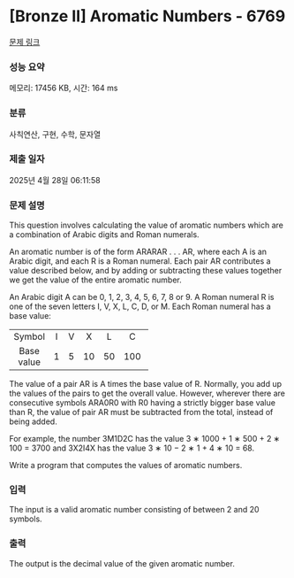 # [Bronze II] Aromatic Numbers - 6769 

[문제 링크](https://www.acmicpc.net/problem/6769) 

### 성능 요약

메모리: 17456 KB, 시간: 164 ms

### 분류

사칙연산, 구현, 수학, 문자열

### 제출 일자

2025년 4월 28일 06:11:58

### 문제 설명

<p>This question involves calculating the value of aromatic numbers which are a combination of Arabic digits and Roman numerals.</p>

<p>An aromatic number is of the form ARARAR . . . AR, where each A is an Arabic digit, and each R is a Roman numeral. Each pair AR contributes a value described below, and by adding or subtracting these values together we get the value of the entire aromatic number.</p>

<p>An Arabic digit A can be 0, 1, 2, 3, 4, 5, 6, 7, 8 or 9. A Roman numeral R is one of the seven letters I, V, X, L, C, D, or M. Each Roman numeral has a base value:</p>

<table class="table table-bordered" style="width:50%">
	<tbody>
		<tr>
			<td style="text-align:center">Symbol</td>
			<td style="text-align:center">I</td>
			<td style="text-align:center">V</td>
			<td style="text-align:center">X</td>
			<td style="text-align:center">L</td>
			<td style="text-align:center">C</td>
			<td style="text-align:center">D</td>
			<td style="text-align:center">M</td>
		</tr>
		<tr>
			<td style="text-align:center">Base value</td>
			<td style="text-align:center">1</td>
			<td style="text-align:center">5</td>
			<td style="text-align:center">10</td>
			<td style="text-align:center">50</td>
			<td style="text-align:center">100</td>
			<td style="text-align:center">500</td>
			<td style="text-align:center">1000</td>
		</tr>
	</tbody>
</table>

<p>The value of a pair AR is A times the base value of R. Normally, you add up the values of the pairs to get the overall value. However, wherever there are consecutive symbols ARA0R0 with R0 having a strictly bigger base value than R, the value of pair AR must be subtracted from the total, instead of being added.</p>

<p>For example, the number 3M1D2C has the value 3 ∗ 1000 + 1 ∗ 500 + 2 ∗ 100 = 3700 and 3X2I4X has the value 3 ∗ 10 − 2 ∗ 1 + 4 ∗ 10 = 68.</p>

<p>Write a program that computes the values of aromatic numbers.</p>

### 입력 

 <p>The input is a valid aromatic number consisting of between 2 and 20 symbols.</p>

### 출력 

 <p>The output is the decimal value of the given aromatic number.</p>

